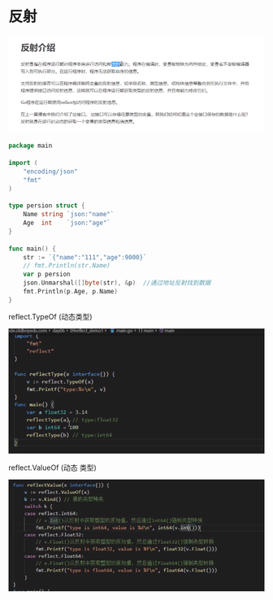 # 反射

![avatar](images/1588554640278.png)



```go
package main

import (
	"encoding/json"
	"fmt"
)

type persion struct {
	Name string `json:"name"`
	Age  int    `json:"age"`
}

func main() {
	str := `{"name":"111","age":9000}`
	// fmt.Println(str.Name)
	var p persion
	json.Unmarshal([]byte(str), &p)  //通过地址反射找到数据
	fmt.Println(p.Age, p.Name)
}

```

reflect.TypeOf (动态类型)

![avatar](images/1588555337467.png)

reflect.ValueOf (动态 类型)

![avatar](images/15885556267020.png)

















